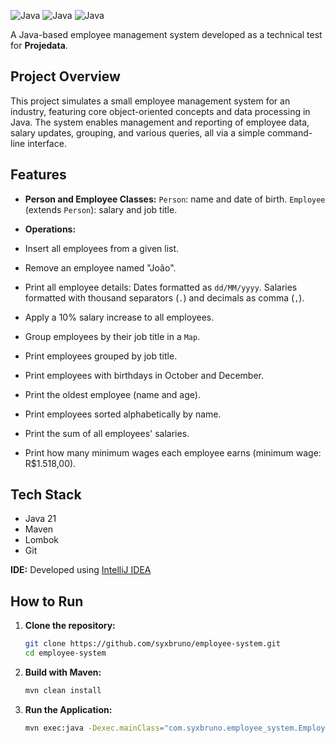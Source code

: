 ![Java](https://img.shields.io/badge/JAVA-E65100?style=for-the-badge&labelColor=FFFFFF)
![Java](https://img.shields.io/badge/MAVEN-0074D9?style=for-the-badge&labelColor=FFFFFF)
![Java](https://img.shields.io/badge/LOMBOK-E53935?style=for-the-badge&labelColor=FFFFFF)

A Java-based employee management system developed as a technical test for **Projedata**.

## Project Overview

This project simulates a small employee management system for an industry, featuring core object-oriented concepts and data processing in Java. The system enables management and reporting of employee data, salary updates, grouping, and various queries, all via a simple command-line interface.

## Features

- **Person and Employee Classes:** `Person`: name and date of birth. `Employee` (extends `Person`): salary and job title.


- **Operations:**
- Insert all employees from a given list.
- Remove an employee named "João".
- Print all employee details: Dates formatted as `dd/MM/yyyy`. Salaries formatted with thousand separators (`.`) and decimals as comma (`,`).
- Apply a 10% salary increase to all employees.
- Group employees by their job title in a `Map`.
- Print employees grouped by job title.
- Print employees with birthdays in October and December.
- Print the oldest employee (name and age).
- Print employees sorted alphabetically by name.
- Print the sum of all employees' salaries.
- Print how many minimum wages each employee earns (minimum wage: R$1.518,00).

## Tech Stack

- Java 21
- Maven
- Lombok
- Git

**IDE:** Developed using [IntelliJ IDEA](https://www.jetbrains.com/idea/)

## How to Run

1. **Clone the repository:**
   ```bash
   git clone https://github.com/syxbruno/employee-system.git
   cd employee-system
   ```

2. **Build with Maven:**
   ```bash
   mvn clean install
   ```

3. **Run the Application:**
   ```bash
   mvn exec:java -Dexec.mainClass="com.syxbruno.employee_system.EmployeeSystemApplication"
   ```

